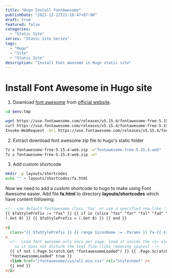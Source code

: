 ```yaml
---
title: "Hugo Install FontAwesome"
publishDate: "2021-12-22T21:16:47+07:00"
draft: true
featured: false
categories:
  - "Static Site"
series: "Static Site Series"
tags:
  - "Hugo"
  - "Site"
  - "Static Site"
description: "Install Font Awesome in Hugo static site"
---
```


# Install Font Awesome in Hugo site

1. Download [font awesome](https://use.fontawesome.com/releases/v5.15.4/fontawesome-free-5.15.4-web.zip) from [official website](https://fontawesome.com/v5.15/how-to-use/on-the-web/setup/hosting-font-awesome-yourself).

```bash
cd $env:tmp

wget https://use.fontawesome.com/releases/v5.15.4/fontawesome-free-5.15.4-web.zip
curl https://use.fontawesome.com/releases/v5.15.4/fontawesome-free-5.15.4-web.zip -o fontawesome-free-5.15.4-web.zip
Invoke-WebRequest -Uri https://use.fontawesome.com/releases/v5.15.4/fontawesome-free-5.15.4-web.zip -OutFile fontawesome-free-5.15.4-web.zip
```

2. Extract download font awesome zip file to hugo's static folder

```bash
7z x fontawesome-free-5.15.4-web.zip -o"fontawesome-free-5.15.4-web"
7z x fontawesome-free-5.15.4-web.zip -o*
```

3. Add custom shortcode

```bash
mkdir -p layouts/shortcodes
echo "" > layouts/shortcodes/fa.html
```

Now we need to add a custom shortcode to hugo to make using Font Awesome easier. Add file **fa.html** to directory **layouts/shortcodes** which have content following:

```html
<!-- use default fontawesome class 'fas' or use a specified one like 'fab' for brands -->
{{ $faStylePrefix := "fas" }} {{ if in (slice "fas" "far" "fal" "fad" "fab")
(.Get 0) }} {{ $faStylePrefix = (.Get 0) }} {{ end }}

<i
  class="{{ $faStylePrefix }} {{ range $iconName := .Params }} fa-{{ $iconName }} {{ end }}"
>
  <!-- Load font awesome only once per page, load it inside the <i> element
    so it does not disturb the text flow (like removing spaces) -->
  {{ if not (.Page.Scratch.Get "fontawesomeLoaded") }} {{ .Page.Scratch.Set
  "fontawesomeLoaded" true }}
  <link href="/fontawesome/css/all.min.css" rel="stylesheet" />
  {{ end }}
</i>
```
